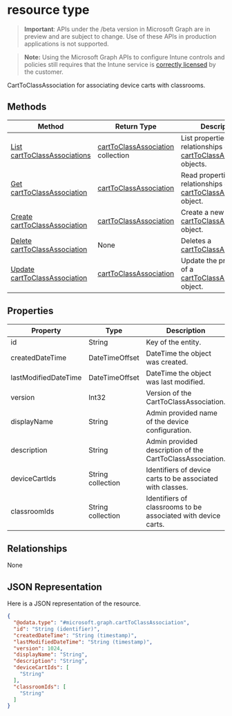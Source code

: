 ﻿#  resource type

> **Important**: APIs under the /beta version in Microsoft Graph are in preview and are subject to change. Use of these APIs in production applications is not supported.

> **Note:** Using the Microsoft Graph APIs to configure Intune controls and policies still requires that the Intune service is [correctly licensed](https://go.microsoft.com/fwlink/?linkid=839381) by the customer.

CartToClassAssociation for associating device carts with classrooms.
## Methods
|Method|Return Type|Description|
|---|---|---|
|[List cartToClassAssociations](../api/intune_deviceconfig_carttoclassassociation_list.md)|[cartToClassAssociation](../resources/intune_deviceconfig_carttoclassassociation.md) collection|List properties and relationships of the [cartToClassAssociation](../resources/intune_deviceconfig_carttoclassassociation.md) objects.|
|[Get cartToClassAssociation](../api/intune_deviceconfig_carttoclassassociation_get.md)|[cartToClassAssociation](../resources/intune_deviceconfig_carttoclassassociation.md)|Read properties and relationships of the [cartToClassAssociation](../resources/intune_deviceconfig_carttoclassassociation.md) object.|
|[Create cartToClassAssociation](../api/intune_deviceconfig_carttoclassassociation_create.md)|[cartToClassAssociation](../resources/intune_deviceconfig_carttoclassassociation.md)|Create a new [cartToClassAssociation](../resources/intune_deviceconfig_carttoclassassociation.md) object.|
|[Delete cartToClassAssociation](../api/intune_deviceconfig_carttoclassassociation_delete.md)|None|Deletes a [cartToClassAssociation](../resources/intune_deviceconfig_carttoclassassociation.md).|
|[Update cartToClassAssociation](../api/intune_deviceconfig_carttoclassassociation_update.md)|[cartToClassAssociation](../resources/intune_deviceconfig_carttoclassassociation.md)|Update the properties of a [cartToClassAssociation](../resources/intune_deviceconfig_carttoclassassociation.md) object.|

## Properties
|Property|Type|Description|
|---|---|---|
|id|String|Key of the entity.|
|createdDateTime|DateTimeOffset|DateTime the object was created.|
|lastModifiedDateTime|DateTimeOffset|DateTime the object was last modified.|
|version|Int32|Version of the CartToClassAssociation.|
|displayName|String|Admin provided name of the device configuration.|
|description|String|Admin provided description of the CartToClassAssociation.|
|deviceCartIds|String collection|Identifiers of device carts to be associated with classes.|
|classroomIds|String collection|Identifiers of classrooms to be associated with device carts.|

## Relationships
None
## JSON Representation
Here is a JSON representation of the resource.
<!-- {
  "blockType": "resource",
  "keyProperty": "id",
  "@odata.type": "microsoft.graph.cartToClassAssociation"
}
-->
```json
{
  "@odata.type": "#microsoft.graph.cartToClassAssociation",
  "id": "String (identifier)",
  "createdDateTime": "String (timestamp)",
  "lastModifiedDateTime": "String (timestamp)",
  "version": 1024,
  "displayName": "String",
  "description": "String",
  "deviceCartIds": [
    "String"
  ],
  "classroomIds": [
    "String"
  ]
}
```



